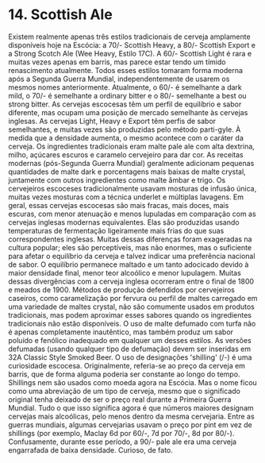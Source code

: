 # 14. Scottish Ale

Existem realmente apenas três estilos tradicionais de cerveja amplamente disponíveis hoje na Escócia: a 70/- Scottish Heavy, a 80/- Scottish Export e a Strong Scotch Ale (Wee Heavy, Estilo 17C). A 60/- Scottish Light é rara e muitas vezes apenas em barris, mas parece estar tendo um tímido renascimento atualmente. Todos esses estilos tomaram forma moderna após a Segunda Guerra Mundial, independentemente de usarem os mesmos nomes anteriormente. Atualmente, o 60/- é semelhante a dark mild, o 70/- é semelhante a ordinary bitter e o 80/- semelhante a best ou strong bitter. As cervejas escocesas têm um perfil de equilíbrio e sabor diferente, mas ocupam uma posição de mercado semelhante às cervejas inglesas. As cervejas Light, Heavy e Export têm perfis de sabor semelhantes, e muitas vezes são produzidas pelo método parti-gyle. À medida que a densidade aumenta, o mesmo acontece com o caráter da cerveja. Os ingredientes tradicionais eram malte pale ale com alta dextrina, milho, açúcares escuros e caramelo cervejeiro para dar cor. As receitas modernas (pós-Segunda Guerra Mundial) geralmente adicionam pequenas quantidades de malte dark e porcentagens mais baixas de malte crystal, juntamente com outros ingredientes como malte âmbar e trigo. Os cervejeiros escoceses tradicionalmente usavam mosturas de infusão única, muitas vezes mosturas com a técnica underlet e múltiplas lavagens. Em geral, essas cervejas escocesas são mais fracas, mais doces, mais escuras, com menor atenuação e menos lupuladas em comparação com as cervejas inglesas modernas equivalentes. Elas são produzidas usando temperaturas de fermentação ligeiramente mais frias do que suas correspondentes inglesas. Muitas dessas diferenças foram exageradas na cultura popular; eles são perceptíveis, mas não enormes, mas o suficiente para afetar o equilíbrio da cerveja e talvez indicar uma preferência nacional de sabor. O equilíbrio permanece maltado e um tanto adocicado devido à maior densidade final, menor teor alcoólico e menor lupulagem. Muitas dessas divergências com a cerveja inglesa ocorreram entre o final de 1800 e meados de 1900. Métodos de produção defendidos por cervejeiros caseiros, como caramelização por fervura ou perfil de maltes carregado em uma variedade de maltes crystal, não são comumente usados em produtos tradicionais, mas podem aproximar esses sabores quando os ingredientes tradicionais não estão disponíveis. O uso de malte defumado com turfa não é apenas completamente inautêntico, mas também produz um sabor poluído e fenólico inadequado em qualquer um desses estilos. As versões defumadas (usando qualquer tipo de defumação) devem ser inseridas em 32A Classic Style Smoked Beer. O uso de designações 'shilling' (/-) é uma curiosidade escocesa. Originalmente, referia-se ao preço da cerveja em barris, que de forma alguma poderia ser constante ao longo do tempo. Shillings nem são usados como moeda agora na Escócia. Mas o nome ficou como uma abreviação de um tipo de cerveja, mesmo que o significado original tenha deixado de ser o preço real durante a Primeira Guerra Mundial. Tudo o que isso significa agora é que números maiores designam cervejas mais alcoólicas, pelo menos dentro da mesma cervejaria. Entre as guerras mundiais, algumas cervejarias usavam o preço por pint em vez de shillings (por exemplo, Maclay 6d por 60/-, 7d por 70/-, 8d por 80/-). Confusamente, durante esse período, a 90/- pale ale era uma cerveja engarrafada de baixa densidade. Curioso, de fato.

